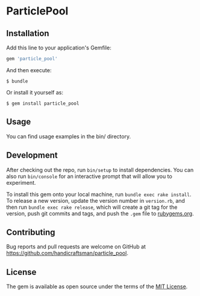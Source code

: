 # ParticlePool

## Installation

Add this line to your application's Gemfile:

```ruby
gem 'particle_pool'
```

And then execute:

    $ bundle

Or install it yourself as:

    $ gem install particle_pool

## Usage

You can find usage examples in the bin/ directory.

## Development

After checking out the repo, run `bin/setup` to install dependencies. You can also run `bin/console` for an interactive prompt that will allow you to experiment.

To install this gem onto your local machine, run `bundle exec rake install`. To release a new version, update the version number in `version.rb`, and then run `bundle exec rake release`, which will create a git tag for the version, push git commits and tags, and push the `.gem` file to [rubygems.org](https://rubygems.org).

## Contributing

Bug reports and pull requests are welcome on GitHub at https://github.com/handicraftsman/particle_pool.

## License

The gem is available as open source under the terms of the [MIT License](https://opensource.org/licenses/MIT).
